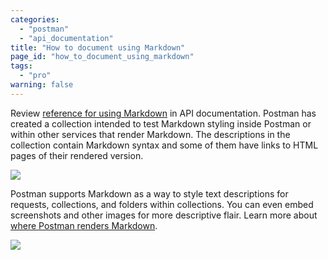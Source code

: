 ```yaml
---
categories:
  - "postman"
  - "api_documentation"
title: "How to document using Markdown"
page_id: "how_to_document_using_markdown"
tags: 
  - "pro"
warning: false
---
```



Review [reference for using Markdown](https://documenter.getpostman.com/view/33232/markdown-in-api-documentation/JsGc) in API documentation. Postman has created a collection intended to test Markdown styling inside Postman or within other services that render Markdown. The descriptions in the collection contain Markdown syntax and some of them have links to HTML pages of their rendered version. 

![](https://s3.amazonaws.com/postman-static-getpostman-com/postman-docs/59188697.png)

Postman supports Markdown as a way to style text descriptions for requests, collections, and folders within collections. You can even embed screenshots and other images for more descriptive flair. Learn more about [where Postman renders Markdown](/docs/postman/collections/using_markdown_for_descriptions).

![](https://s3.amazonaws.com/postman-static-getpostman-com/postman-docs/59188247.png)
